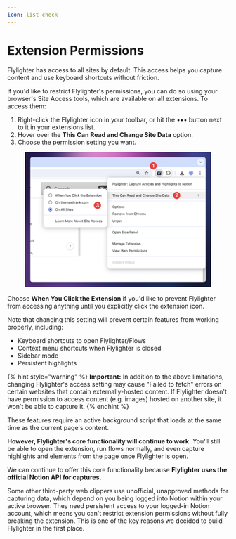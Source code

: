 ```yaml
---
icon: list-check
---
```


# Extension Permissions

Flylighter has access to all sites by default. This access helps you capture content and use keyboard shortcuts without friction.

If you'd like to restrict Flylighter's permissions, you can do so using your browser's Site Access tools, which are available on all extensions. To access them:

1. Right-click the Flylighter icon in your toolbar, or hit the  ••• button next to it in your extensions list.
2. Hover over the **This Can Read and Change Site Data** option.
3. Choose the permission setting you want.

<figure><img src="../.gitbook/assets/CleanShot 2025-04-16 at 13.11.31@2x.png" alt=""><figcaption></figcaption></figure>

Choose **When You Click the Extension** if you'd like to prevent Flylighter from accessing anything until you explicitly click the extension icon.

Note that changing this setting will prevent certain features from working properly, including:

* Keyboard shortcuts to open Flylighter/Flows
* Context menu shortcuts when Flylighter is closed
* Sidebar mode
* Persistent highlights

{% hint style="warning" %}
**Important:** In addition to the above limitations, changing Flylighter's access setting may cause "Failed to fetch" errors on certain websites that contain externally-hosted content. If Flylighter doesn't have permission to access content (e.g. images) hosted on another site, it won't be able to capture it.
{% endhint %}

These features require an active background script that loads at the same time as the current page's content.

**However, Flylighter's core functionality will continue to work.** You'll still be able to open the extension, run flows normally, and even capture highlights and elements from the page once Flylighter is open.

We can continue to offer this core functionality because **Flylighter uses the official Notion API for captures.**&#x20;

Some other third-party web clippers use unofficial, unapproved methods for capturing data, which depend on you being logged into Notion within your active browser. They need persistent access to your logged-in Notion account, which means you can't restrict extension permissions without fully breaking the extension. This is one of the key reasons we decided to build Flylighter in the first place.

